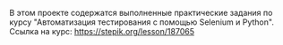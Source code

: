 В этом проекте содержатся выполненные практические задания по курсу "Автоматизация тестирования с помощью Selenium и Python".
Ссылка на курс: https://stepik.org/lesson/187065
